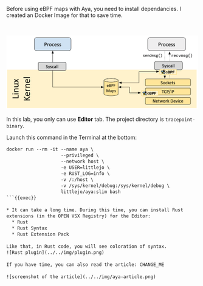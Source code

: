 Before using eBPF maps with Aya, you need to install dependancies. I created an Docker Image for that to save time.

<br>

![map architecture](../../img/map-architecture.png)

In this lab, you only can use **Editor** tab. The project directory is `tracepoint-binary`.

Launch this command in the Terminal at the bottom:

```plain
docker run --rm -it --name aya \
                    --privileged \
                    --network host \
                    -e USER=littlejo \
                    -e RUST_LOG=info \
                    -v /:/host \
                    -v /sys/kernel/debug:/sys/kernel/debug \
                    littlejo/aya:slim bash
```{{exec}}

* It can take a long time. During this time, you can install Rust extensions (in the OPEN VSX Registry) for the Editor:
  * Rust
  * Rust Syntax
  * Rust Extension Pack

Like that, in Rust code, you will see coloration of syntax.
![Rust plugin](../../img/plugin.png)

If you have time, you can also read the article: CHANGE_ME

![screenshot of the article](../../img/aya-article.png)
